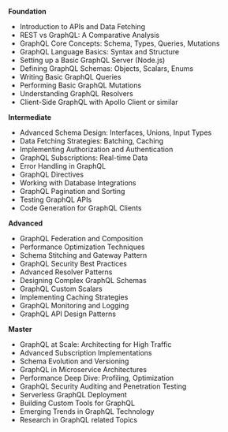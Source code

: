 **Foundation**

*   Introduction to APIs and Data Fetching
*   REST vs GraphQL: A Comparative Analysis
*   GraphQL Core Concepts: Schema, Types, Queries, Mutations
*   GraphQL Language Basics: Syntax and Structure
*   Setting up a Basic GraphQL Server (Node.js)
*   Defining GraphQL Schemas: Objects, Scalars, Enums
*   Writing Basic GraphQL Queries
*   Performing Basic GraphQL Mutations
*   Understanding GraphQL Resolvers
*   Client-Side GraphQL with Apollo Client or similar

**Intermediate**

*   Advanced Schema Design: Interfaces, Unions, Input Types
*   Data Fetching Strategies: Batching, Caching
*   Implementing Authorization and Authentication
*   GraphQL Subscriptions: Real-time Data
*   Error Handling in GraphQL
*   GraphQL Directives
*   Working with Database Integrations
*   GraphQL Pagination and Sorting
*   Testing GraphQL APIs
*   Code Generation for GraphQL Clients

**Advanced**

*   GraphQL Federation and Composition
*   Performance Optimization Techniques
*   Schema Stitching and Gateway Pattern
*   GraphQL Security Best Practices
*   Advanced Resolver Patterns
*   Designing Complex GraphQL Schemas
*   GraphQL Custom Scalars
*   Implementing Caching Strategies
*   GraphQL Monitoring and Logging
*   GraphQL API Design Patterns

**Master**

*   GraphQL at Scale: Architecting for High Traffic
*   Advanced Subscription Implementations
*   Schema Evolution and Versioning
*   GraphQL in Microservice Architectures
*   Performance Deep Dive: Profiling, Optimization
*   GraphQL Security Auditing and Penetration Testing
*   Serverless GraphQL Deployment
*   Building Custom Tools for GraphQL
*   Emerging Trends in GraphQL Technology
*   Research in GraphQL related Topics

